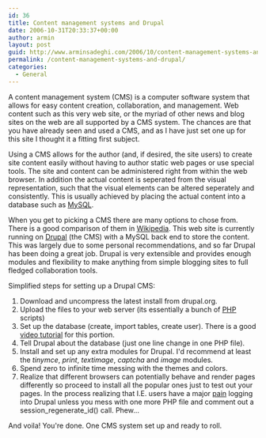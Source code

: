 ```yaml
---
id: 36
title: Content management systems and Drupal
date: 2006-10-31T20:33:37+00:00
author: armin
layout: post
guid: http://www.arminsadeghi.com/2006/10/content-management-systems-and-drupal/
permalink: /content-management-systems-and-drupal/
categories:
  - General
---
```

<!-- google_ad_section_start -->

A content management system (CMS) is a computer software system that allows for easy content creation, collaboration, and management. Web content such as this very web site, or the myriad of other news and blog sites on the web are all supported by a CMS system. The chances are that you have already seen and used a CMS, and as I have just set one up for this site I thought it a fitting first subject.

<!--more-->

Using a CMS allows for the author (and, if desired, the site users) to create site content easily without having to author static web pages or use special tools. The site and content can be administered right from within the web browser. In addition the actual content is seperated from the visual representation, such that the visual elements can be altered seperately and consistently. This is usually achieved by placing the actual content into a database such as [MySQL](http://www.mysql.com/).

When you get to picking a CMS there are many options to chose from. There is a good comparison of them in [Wikipedia](http://en.wikipedia.org/wiki/Comparison_of_content_management_systems). This web site is currently running on [Drupal](http://drupal.org/) (the CMS) with a MySQL back end to store the content. This was largely due to some personal recommendations, and so far Drupal has been doing a great job. Drupal is very extensible and provides enough modules and flexibility to make anything from simple blogging sites to full fledged collaboration tools.

Simplified steps for setting up a Drupal CMS:

  1. Download and uncompress the latest install from drupal.org.
  2. Upload the files to your web server (its essentially a bunch of [PHP](http://www.php.net/) scripts)
  3. Set up the database (create, import tables, create user). There is a good [video tutorial](http://drupal.org/videocasts/installing-4.7) for this portion.
  4. Tell Drupal about the database (just one line change in one PHP file).
  5. Install and set up any extra modules for Drupal. I'd recommend at least the _tinymce_, _print_, _textimage_, _captcha_ and _image_ modules.
  6. Spend zero to infinite time messing with the themes and colors.
  7. Realize that different browsers can potentially behave and render pages differently so proceed to install all the popular ones just to test out your pages. In the process realizing that I.E. users have a major [pain](http://drupal.org/node/6696) logging into Drupal unless you mess with one more PHP file and comment out a session\_regenerate\_id() call. Phew&#8230;

And voila! You're done. One CMS system set up and ready to roll.

<!-- google_ad_section_end -->
